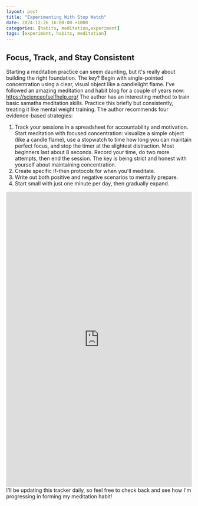 ```yaml
---
layout: post
title: "Experimenting With Stop Watch"
date: 2024-12-26 16:00:00 +1000
categories: [habits, meditation,experiment]
tags: [experiment, habits, meditation]
---
```

## Focus, Track, and Stay Consistent
Starting a meditation practice can seem daunting, but it's really about building the right foundation. The key? Begin with single-pointed concentration using a clear, visual object like a candlelight flame. I've followed an amazing meditation and habit blog for a couple of years now: https://scienceofselfhelp.org/ The author has an interesting method to train basic samatha meditation skills. Practice this briefly but consistently, treating it like mental weight training. The author recommends four evidence-based strategies:

1. Track your sessions in a spreadsheet for accountability and motivation. Start meditation with focused concentration: visualize a simple object (like a candle flame), use a stopwatch to time how long you can maintain perfect focus, and stop the timer at the slightest distraction. Most beginners last about 8 seconds. Record your time, do two more attempts, then end the session. The key is being strict and honest with yourself about maintaining concentration.
2. Create specific if-then protocols for when you'll meditate.
3. Write out both positive and negative scenarios to mentally prepare.
4. Start small with just one minute per day, then gradually expand.
<div style="position: relative; height: 800px; width: 100%; overflow: hidden;">
  <iframe src="https://docs.google.com/spreadsheets/d/1EMV6AkqW-Du98tjiej_Peau0Nmj9KMXP80b1Xkgbtxk/edit?usp=sharing" style="position: absolute; top: 0; left: 0; width: 100%; height: 100%; border:0;" allow="fullscreen" loading="lazy"></iframe>
</div>
I'll be updating this tracker daily, so feel free to check back and see how I'm progressing in forming my meditation habit!
